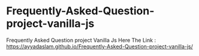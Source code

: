 # Frequently-Asked-Question-project-vanilla-js
Frequently Asked Question project  Vanilla Js
Here The Link : https://ayyadaslam.github.io/Frequently-Asked-Question-project-vanilla-js/
